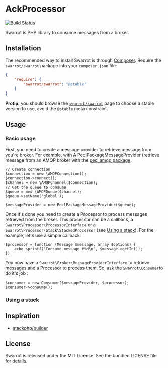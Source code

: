 # AckProcessor

[![Build Status](https://travis-ci.org/swarrot/swarrot.png)](https://travis-ci.org/swarrot/swarrot)

Swarrot is PHP library to consume messages from a broker.

## Installation

The recommended way to install Swarrot is through
[Composer](http://getcomposer.org/). Require the `swarrot/swarrot` package
into your `composer.json` file:

```json
{
    "require": {
        "swarrot/swarrot": "@stable"
    }
}
```

**Protip:** you should browse the
[`swarrot/swarrot`](https://packagist.org/packages/swarrot/swarrot)
page to choose a stable version to use, avoid the `@stable` meta constraint.

## Usage

### Basic usage

First, you need to create a message provider to retrieve message from you're
broker. For example, with A PeclPackageMessageProvider (retrieve message from
an AMQP broker with the [pecl amqp package](http://pecl.php.net/package/amqp):

    // Create connection
    $connection = new \AMQPConnection();
    $connection->connect();
    $channel = new \AMQPChannel($connection);
    // Get the queue to consume
    $queue = new \AMQPQueue($channel);
    $queue->setName('global');

    $messageProvider = new PeclPackageMessageProvider($queue);

Once it's done you need to create a Processor to process messages retrieved
from the broker. This processor can be a callback, a
`Swarrot\Processor\ProcessorInterface` or a
`Swarrot\Processor\Stack\StackedProcessor` (see [Using a
stack](#using-a-stack)). For the example, let's use a simple callback:

    $processor = function (Message $message, array $options) {
        echo sprintf("Consume message #%d\n", $message->getId());
    })

You now have a `Swarrot\Broker\MessageProviderInterface` to retrieve messages
and a Processor to process them. So, ask the `Swarrot\Consumer`to do it's job :

    $consumer = new Consumer($messageProvider, $processor);
    $consumer->consume();

### Using a stack


## Inspiration

* [stackphp/builder](https://github.com/stackphp/builder)

## License

Swarrot is released under the MIT License. See the bundled LICENSE file for details.
